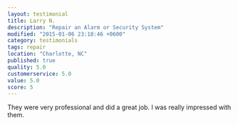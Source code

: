 ```yaml
---
layout: testimonial
title: Larry N.
description: "Repair an Alarm or Security System"
modified: "2015-01-06 23:18:46 +0600"
category: testimonials
tags: repair
location: "Charlotte, NC"
published: true
quality: 5.0
customerservice: 5.0
value: 5.0
score: 5
---
```

They were very professional and did a great job. I was really impressed with them.
